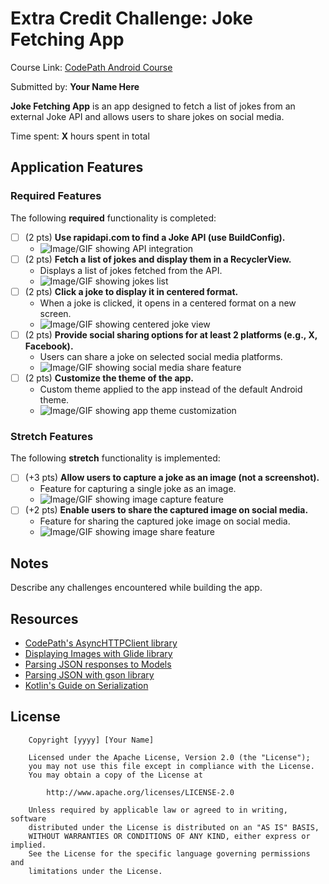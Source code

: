 # Extra Credit Challenge: Joke Fetching App

Course Link: [CodePath Android Course](https://courses.codepath.org/courses/and102/unit/3#!labs)

Submitted by: **Your Name Here** <!-- Replace 'Your Name Here' with your actual name -->

**Joke Fetching App** is an app designed to fetch a list of jokes from an external Joke API and allows users to share jokes on social media.

Time spent: **X** hours spent in total <!-- Replace 'X' with the number of hours you spent on this project -->

## Application Features

### Required Features

The following **required** functionality is completed:

- [ ] (2 pts) **Use rapidapi.com to find a Joke API (use BuildConfig).**
  - ![Image/GIF showing API integration](http://i.imgur.com/link/to/your/gif/file.gif) <!-- Replace this link with your actual image/GIF link -->
- [ ] (2 pts) **Fetch a list of jokes and display them in a RecyclerView.**
  - Displays a list of jokes fetched from the API.
  - ![Image/GIF showing jokes list](http://i.imgur.com/link/to/your/gif/file.gif) <!-- Replace this link with your actual image/GIF link -->
- [ ] (2 pts) **Click a joke to display it in centered format.**
  - When a joke is clicked, it opens in a centered format on a new screen.
  - ![Image/GIF showing centered joke view](http://i.imgur.com/link/to/your/gif/file.gif) <!-- Replace this link with your actual image/GIF link -->
- [ ] (2 pts) **Provide social sharing options for at least 2 platforms (e.g., X, Facebook).**
  - Users can share a joke on selected social media platforms.
  - ![Image/GIF showing social media share feature](http://i.imgur.com/link/to/your/gif/file.gif) <!-- Replace this link with your actual image/GIF link -->
- [ ] (2 pts) **Customize the theme of the app.**
  - Custom theme applied to the app instead of the default Android theme.
  - ![Image/GIF showing app theme customization](http://i.imgur.com/link/to/your/gif/file.gif) <!-- Replace this link with your actual image/GIF link -->

### Stretch Features

The following **stretch** functionality is implemented:

- [ ] (+3 pts) **Allow users to capture a joke as an image (not a screenshot).**
  - Feature for capturing a single joke as an image.
  - ![Image/GIF showing image capture feature](http://i.imgur.com/link/to/your/gif/file.gif) <!-- Replace this link with your actual image/GIF link -->
- [ ] (+2 pts) **Enable users to share the captured image on social media.**
  - Feature for sharing the captured joke image on social media.
  - ![Image/GIF showing image share feature](http://i.imgur.com/link/to/your/gif/file.gif) <!-- Replace this link with your actual image/GIF link -->

## Notes

Describe any challenges encountered while building the app. <!-- Replace this with your specific challenges and experiences -->

## Resources

- [CodePath's AsyncHTTPClient library](https://guides.codepath.org/android/Using-CodePath-Async-Http-Client)
- [Displaying Images with Glide library](https://guides.codepath.org/android/Displaying-Images-with-the-Glide-Library)
- [Parsing JSON responses to Models](https://guides.codepath.org/android/converting-json-to-models)
- [Parsing JSON with gson library](https://guides.codepath.org/android/Leveraging-the-Gson-Library#parsing-the-response)
- [Kotlin's Guide on Serialization](https://kotlinlang.org/docs/serialization.html)

## License

```plaintext
    Copyright [yyyy] [Your Name]

    Licensed under the Apache License, Version 2.0 (the "License");
    you may not use this file except in compliance with the License.
    You may obtain a copy of the License at

        http://www.apache.org/licenses/LICENSE-2.0

    Unless required by applicable law or agreed to in writing, software
    distributed under the License is distributed on an "AS IS" BASIS,
    WITHOUT WARRANTIES OR CONDITIONS OF ANY KIND, either express or implied.
    See the License for the specific language governing permissions and
    limitations under the License.
